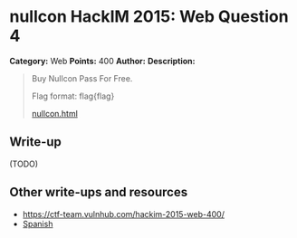 # nullcon HackIM 2015: Web Question 4

**Category:** Web
**Points:** 400
**Author:**
**Description:**

>Buy Nullcon Pass For Free. 
>
>Flag format: flag{flag}
>
>[nullcon.html](http://54.165.191.231/nullcon.html)

## Write-up

(TODO)

## Other write-ups and resources

* <https://ctf-team.vulnhub.com/hackim-2015-web-400/>
* [Spanish](https://blog.ka0labs.net/post/20/)
